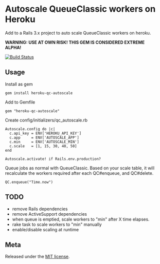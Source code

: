 Autoscale QueueClassic workers on Heroku
==================

Add to a Rails 3.x project to auto scale QueueClassic workers on heroku.

**WARNING: USE AT OWN RISK! THIS GEM IS CONSIDERED EXTREME ALPHA!**

[![Build Status](https://secure.travis-ci.org/zerobearing2/heroku-qc-autoscale.png)](http://travis-ci.org/zerobearing2/heroku-qc-autoscale)
<!---[![Dependency Status](https://gemnasium.com/zerobearing2/heroku-qc-autoscale.png)](https://gemnasium.com/zerobearing2/heroku-qc-autoscale)--->

Usage
-----

Install as gem
    
    gem install heroku-qc-autoscale

Add to Gemfile

    gem "heroku-qc-autoscale"


Create config/initializers/qc_autoscale.rb

    Autoscale.config do |c|
      c.api_key = ENV['HEROKU_API_KEY']
      c.app     = ENV['AUTOSCALE_APP']
      c.min     = ENV['AUTOSCALE_MIN']
      c.scale   = [1, 15, 30, 40, 50]
    end

    Autoscale.activate! if Rails.env.production?

Queue jobs as normal with QueueClassic. Based on your scale table, it will recalculate the 
workers required after each QC#enqueue, and QC#delete.

    QC.enqueue("Time.now")


TODO
----

 - remove Rails dependencies
 - remove ActiveSupport dependencies
 - when queue is emptied, scale workers to "min" after X time elapses.
 - rake task to scale workers to "min" manually
 - enable/disable scaling at runtime


Meta
----

Released under the [MIT license](http://www.opensource.org/licenses/mit-license.php).